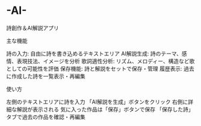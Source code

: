 # -AI-
詩創作＆AI解説アプリ

主な機能

詩の入力: 自由に詩を書き込めるテキストエリア
AI解説生成: 詩のテーマ、感情、表現技法、イメージを分析
歌詞適性分析: リズム、メロディー、構造など歌としての可能性を評価
保存機能: 詩と解説をセットで保存・管理
履歴表示: 過去に作成した詩を一覧表示・再編集

使い方

左側のテキストエリアに詩を入力
「AI解説を生成」ボタンをクリック
右側に詳細な解説が表示される
気に入った作品は「保存」ボタンで保存
「保存した詩」タブで過去の作品を確認・再編集
